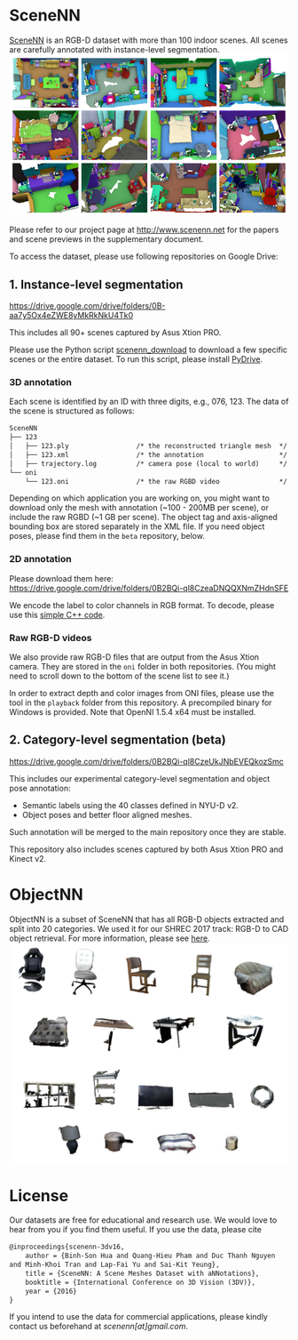 # SceneNN
[SceneNN](http://scenenn.net) is an RGB-D dataset with more than 100 indoor scenes. All scenes are carefully annotated with instance-level segmentation. 
![](images/teaser.png?raw=true)

Please refer to our project page at http://www.scenenn.net for the papers and scene previews in the supplementary document. 

To access the dataset, please use following repositories on Google Drive:

## 1. Instance-level segmentation
https://drive.google.com/drive/folders/0B-aa7y5Ox4eZWE8yMkRkNkU4Tk0

This includes all 90+ scenes captured by Asus Xtion PRO. 

Please use the Python script [scenenn_download](download/scenenn_download.py) to download a few specific scenes or the entire dataset. To run this script, please install [PyDrive](https://pypi.python.org/pypi/PyDrive). 

### 3D annotation
Each scene is identified by an ID with three digits, e.g., 076, 123. The data of the scene is structured as follows: 

```
SceneNN
├── 123
│   ├── 123.ply                 /* the reconstructed triangle mesh  */
│   ├── 123.xml                 /* the annotation                   */
│   ├── trajectory.log          /* camera pose (local to world)     */
└── oni
    └── 123.oni                 /* the raw RGBD video               */
```

Depending on which application you are working on, you might want to download only the mesh with annotation (~100 - 200MB per scene), or include the raw RGBD (~1 GB per scene). 
The object tag and axis-aligned bounding box are stored separately in the XML file. If you need object poses, please find them in the `beta` repository, below. 

### 2D annotation 
Please download them here: https://drive.google.com/drive/folders/0B2BQi-ql8CzeaDNQQXNmZHdnSFE

We encode the label to color channels in RGB format. To decode, please use this [simple C++ code](https://github.com/scenenn/shrec17/tree/master/mask_from_label). 

### Raw RGB-D videos 
We also provide raw RGB-D files that are output from the Asus Xtion camera. They are stored in the `oni` folder in both repositories. (You might need to scroll down to the bottom of the scene list to see it.) 

In order to extract depth and color images from ONI files, please use the tool in the `playback` folder from this repository. 
A precompiled binary for Windows is provided. Note that OpenNI 1.5.4 x64 must be installed.  

## 2. Category-level segmentation (beta)
https://drive.google.com/drive/folders/0B2BQi-ql8CzeUkJNbEVEQkozSmc

This includes our experimental category-level segmentation and object pose annotation: 

* Semantic labels using the 40 classes defined in NYU-D v2.
* Object poses and better floor aligned meshes. 

Such annotation will be merged to the main repository once they are stable. 

This repository also includes scenes captured by both Asus Xtion PRO and Kinect v2. 

# ObjectNN 
ObjectNN is a subset of SceneNN that has all RGB-D objects extracted and split into 20 categories. We used it for our SHREC 2017 track: RGB-D to CAD object retrieval. 
For more information, please see [here](http://people.sutd.edu.sg/~saikit/projects/sceneNN/shrec17/index.html). 
![](images/objects.png?raw=true)

# License 
Our datasets are free for educational and research use. We would love to hear from you if you find them useful. If you use the data, please cite
```
@inproceedings{scenenn-3dv16,
    author = {Binh-Son Hua and Quang-Hieu Pham and Duc Thanh Nguyen and Minh-Khoi Tran and Lap-Fai Yu and Sai-Kit Yeung},
    title = {SceneNN: A Scene Meshes Dataset with aNNotations},
    booktitle = {International Conference on 3D Vision (3DV)},
    year = {2016}
}
```

If you intend to use the data for commercial applications, please kindly contact us beforehand at *scenenn[at]gmail.com*. 

